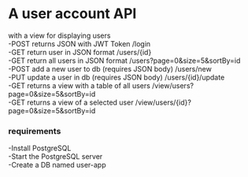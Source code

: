 # A user account API
with a view for displaying users
<br>  -POST returns JSON with JWT Token /login
<br>  -GET return user in JSON format /users/{id}
<br>  -GET return all users in JSON format /users?page=0&size=5&sortBy=id
<br>  -POST add a new user to db (requires JSON body) /users/new
<br>  -PUT update a user in db (requires JSON body) /users/{id}/update
<br>  -GET returns a view with a table of all users /view/users?page=0&size=5&sortBy=id
<br>  -GET returns a view of a selected user /view/users/{id}?page=0&size=5&sortBy=id 
<h3> requirements </h3>
-Install PostgreSQL
<br>  -Start the PostgreSQL server
<br>  -Create a DB named user-app
